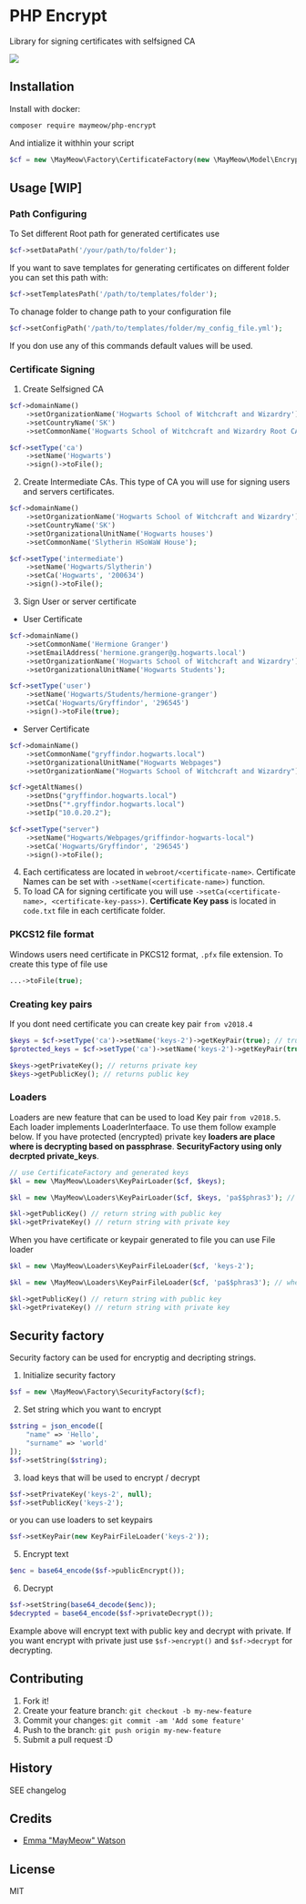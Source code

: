 # PHP Encrypt

Library for signing certificates with selfsigned CA

![](https://github.com/maymeow/php-encrypt/workflows/PHP%20Composer/badge.svg)

## Installation

Install with docker:
```bash
composer require maymeow/php-encrypt
```

And intialize it withhin your script
```php
$cf = new \MayMeow\Factory\CertificateFactory(new \MayMeow\Model\EncryptConfiguration());
```

## Usage [WIP]

### Path Configuring

To Set different Root path for generated certificates use

```php
$cf->setDataPath('/your/path/to/folder');
```

If you want to save templates for generating certificates on different folder you can set this path with:

```php
$cf->setTemplatesPath('/path/to/templates/folder');
```

To chanage folder to change path to your configuration file

```php
$cf->setConfigPath('/path/to/templates/folder/my_config_file.yml');
```

If you don use any of this commands default values will be used.

### Certificate Signing

1. Create Selfsigned CA

```php
$cf->domainName()
    ->setOrganizationName('Hogwarts School of Witchcraft and Wizardry')
    ->setCountryName('SK')
    ->setCommonName('Hogwarts School of Witchcraft and Wizardry Root CA');

$cf->setType('ca')
    ->setName('Hogwarts')
    ->sign()->toFile();
```

2. Create Intermediate CAs. This type of CA you will use for signing users and servers certificates.

```php
$cf->domainName()
    ->setOrganizationName('Hogwarts School of Witchcraft and Wizardry')
    ->setCountryName('SK')
    ->setOrganizationalUnitName('Hogwarts houses')
    ->setCommonName('Slytherin HSoWaW House');

$cf->setType('intermediate')
    ->setName('Hogwarts/Slytherin')
    ->setCa('Hogwarts', '200634')
    ->sign()->toFile();
```

3. Sign User or server certificate

* User Certificate

```php
$cf->domainName()
    ->setCommonName('Hermione Granger')
    ->setEmailAddress('hermione.granger@g.hogwarts.local')
    ->setOrganizationName('Hogwarts School of Witchcraft and Wizardry')
    ->setOrganizationalUnitName('Hogwarts Students');

$cf->setType('user')
    ->setName('Hogwarts/Students/hermione-granger')
    ->setCa('Hogwarts/Gryffindor', '296545')
    ->sign()->toFile(true);
```

* Server Certificate

```php
$cf->domainName()
    ->setCommonName("gryffindor.hogwarts.local")
    ->setOrganizationalUnitName("Hogwarts Webpages")
    ->setOrganizationName("Hogwarts School of Witchcraft and Wizardry");

$cf->getAltNames()
    ->setDns("gryffindor.hogwarts.local")
    ->setDns("*.gryffindor.hogwarts.local")
    ->setIp("10.0.20.2");

$cf->setType("server")
    ->setName("Hogwarts/Webpages/griffindor-hogwarts-local")
    ->setCa('Hogwarts/Gryffindor', '296545')
    ->sign()->toFile();
```

4. Each certificatess are located in `webroot/<certificate-name>`. Certificate Names can be set
with `->setName(<certificate-name>)` function.
5. To load CA for signing certificate you will use `->setCa(<certificate-name>, <certificate-key-pass>)`.
__Certificate Key pass__ is located in `code.txt` file in each certificate folder.

### PKCS12 file format

Windows users need certificate in PKCS12 format, `.pfx` file extension. To create this type of file use

```php
...->toFile(true);
```

### Creating key pairs

If you dont need certificate you can create key pair `from v2018.4`

```php
$keys = $cf->setType('ca')->setName('keys-2')->getKeyPair(true); // true means keys will be stored into files
$protected_keys = $cf->setType('ca')->setName('keys-2')->getKeyPair(true, 'pa$$phras3'); // will generate keypair with encrypted private key

$keys->getPrivateKey(); // returns private key
$keys->getPublicKey(); // returns public key
```

### Loaders 

Loaders are new feature that can be used to load Key pair `from v2018.5`. Each loader implements LoaderInterfaace. To use them follow example below. If you have protected (encrypted) private key **loaders are place where is decrypting based on passphrase**. **SecurityFactory using only decrpted private_keys**.

```php
// use CertificateFactory and generated keys
$kl = new \MayMeow\Loaders\KeyPairLoader($cf, $keys);

$kl = new \MayMeow\Loaders\KeyPairLoader($cf, $keys, 'pa$$phras3'); // when you have encrypted priv_key

$kl->getPublicKey() // return string with public key
$kl->getPrivateKey() // return string with private key
```

When you have certificate or keypair generated to file you can use File loader

```php
$kl = new \MayMeow\Loaders\KeyPairFileLoader($cf, 'keys-2');

$kl = new \MayMeow\Loaders\KeyPairFileLoader($cf, 'pa$$phras3'); // when you have encrypted priv_key

$kl->getPublicKey() // return string with public key
$kl->getPrivateKey() // return string with private key
```

## Security factory

Security factory can be used for encryptig and decripting strings.

1. Initialize security factory

```php
$sf = new \MayMeow\Factory\SecurityFactory($cf);
```

2. Set string which you want to encrypt

```php
$string = json_encode([
    "name" => 'Hello',
    "surname" => 'world'
]);
$sf->setString($string);
```

3. load keys that will be used to encrypt / decrypt

```php
$sf->setPrivateKey('keys-2', null);
$sf->setPublicKey('keys-2');
```

or you can use loaders to set keypairs

```php
$sf->setKeyPair(new KeyPairFileLoader('keys-2'));
```

5. Encrypt text

```php
$enc = base64_encode($sf->publicEncrypt());
```

6. Decrypt

```php
$sf->setString(base64_decode($enc));
$decrypted = base64_encode($sf->privateDecrypt());
```

Example above will encrypt text with public key and decrypt with private. If you want encrypt with private just use `$sf->encrypt()` and `$sf->decrypt` for decrypting.

## Contributing

1. Fork it!
2. Create your feature branch: `git checkout -b my-new-feature`
3. Commit your changes: `git commit -am 'Add some feature'`
4. Push to the branch: `git push origin my-new-feature`
5. Submit a pull request :D

## History

SEE changelog

## Credits

* [Emma "MayMeow" Watson](https://github.com/MayMeow)

## License

MIT